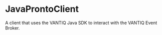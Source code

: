 # JavaProntoClient
A client that uses the VANTIQ Java SDK to interact with the VANTIQ Event Broker.
